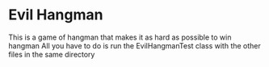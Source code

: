 # Evil Hangman
This is a game of hangman that makes it as hard as possible to win hangman
All you have to do is run the EvilHangmanTest class with the other files in the same directory
